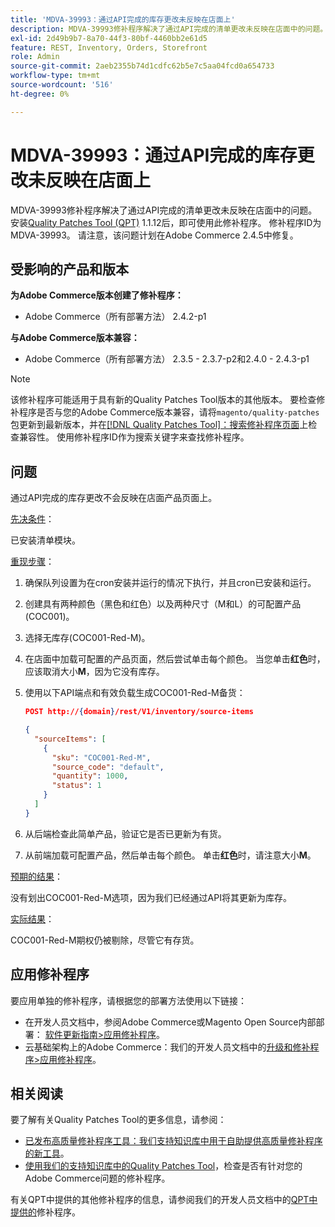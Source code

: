 ```yaml
---
title: 'MDVA-39993：通过API完成的库存更改未反映在店面上'
description: MDVA-39993修补程序解决了通过API完成的清单更改未反映在店面中的问题。 安装[Quality Patches Tool (QPT)](/help/announcements/adobe-commerce-announcements/magento-quality-patches-released-new-tool-to-self-serve-quality-patches.md) 1.1.12后，即可使用此修补程序。 修补程序ID为MDVA-39993。 请注意，该问题计划在Adobe Commerce 2.4.5中修复。
exl-id: 2d49b9b7-8a70-44f3-80bf-4460bb2e61d5
feature: REST, Inventory, Orders, Storefront
role: Admin
source-git-commit: 2aeb2355b74d1cdfc62b5e7c5aa04fcd0a654733
workflow-type: tm+mt
source-wordcount: '516'
ht-degree: 0%

---
```


# MDVA-39993：通过API完成的库存更改未反映在店面上

MDVA-39993修补程序解决了通过API完成的清单更改未反映在店面中的问题。 安装[Quality Patches Tool (QPT)](/help/announcements/adobe-commerce-announcements/magento-quality-patches-released-new-tool-to-self-serve-quality-patches.md) 1.1.12后，即可使用此修补程序。 修补程序ID为MDVA-39993。 请注意，该问题计划在Adobe Commerce 2.4.5中修复。

## 受影响的产品和版本

**为Adobe Commerce版本创建了修补程序：**

* Adobe Commerce（所有部署方法） 2.4.2-p1

**与Adobe Commerce版本兼容：**

* Adobe Commerce（所有部署方法） 2.3.5 - 2.3.7-p2和2.4.0 - 2.4.3-p1

>[!NOTE]
>
>该修补程序可能适用于具有新的Quality Patches Tool版本的其他版本。 要检查修补程序是否与您的Adobe Commerce版本兼容，请将`magento/quality-patches`包更新到最新版本，并在[[!DNL Quality Patches Tool]：搜索修补程序页面](https://experienceleague.adobe.com/tools/commerce-quality-patches/index.html?lang=zh-Hans)上检查兼容性。 使用修补程序ID作为搜索关键字来查找修补程序。

## 问题

通过API完成的库存更改不会反映在店面产品页面上。

<u>先决条件</u>：

已安装清单模块。

<u>重现步骤</u>：

1. 确保队列设置为在cron安装并运行的情况下执行，并且cron已安装和运行。
1. 创建具有两种颜色（黑色和红色）以及两种尺寸（M和L）的可配置产品(COC001)。
1. 选择无库存(COC001-Red-M)。
1. 在店面中加载可配置的产品页面，然后尝试单击每个颜色。 当您单击&#x200B;**红色**&#x200B;时，应该取消大小&#x200B;**M**，因为它没有库存。
1. 使用以下API端点和有效负载生成COC001-Red-M备货：

   ```json
   POST http://{domain}/rest/V1/inventory/source-items
   
   {
     "sourceItems": [
       {
         "sku": "COC001-Red-M",
         "source_code": "default",
         "quantity": 1000,
         "status": 1
       }
     ]
   }
   ```

1. 从后端检查此简单产品，验证它是否已更新为有货。
1. 从前端加载可配置产品，然后单击每个颜色。 单击&#x200B;**红色**&#x200B;时，请注意大小&#x200B;**M**。

<u>预期的结果</u>：

没有划出COC001-Red-M选项，因为我们已经通过API将其更新为库存。

<u>实际结果</u>：

COC001-Red-M期权仍被剔除，尽管它有存货。

## 应用修补程序

要应用单独的修补程序，请根据您的部署方法使用以下链接：

* 在开发人员文档中，参阅Adobe Commerce或Magento Open Source内部部署： [软件更新指南>应用修补程序](https://experienceleague.adobe.com/zh-hans/docs/commerce-operations/tools/quality-patches-tool/usage)。
* 云基础架构上的Adobe Commerce：我们的开发人员文档中的[升级和修补程序>应用修补程序](https://experienceleague.adobe.com/zh-hans/docs/commerce-cloud-service/user-guide/develop/upgrade/apply-patches)。

## 相关阅读

要了解有关Quality Patches Tool的更多信息，请参阅：

* [已发布高质量修补程序工具：我们支持知识库中用于自助提供高质量修补程序的新工具](/help/announcements/adobe-commerce-announcements/magento-quality-patches-released-new-tool-to-self-serve-quality-patches.md)。
* [使用我们的支持知识库中的Quality Patches Tool](/help/support-tools/patches-available-in-qpt-tool/check-patch-for-magento-issue-with-magento-quality-patches.md)，检查是否有针对您的Adobe Commerce问题的修补程序。

有关QPT中提供的其他修补程序的信息，请参阅我们的开发人员文档中的[QPT中提供的](https://experienceleague.adobe.com/tools/commerce-quality-patches/index.html?lang=zh-Hans)修补程序。

